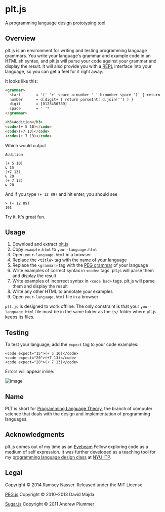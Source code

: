 plt.js
======
A programming language design prototyping tool

Overview
--------
plt.js is an environment for writing and testing programming language grammars. You write your language's grammar and example code in an HTMLish syntax, and plt.js will parse your code against your grammar and display the result. It will also provide you with a [REPL](http://en.wikipedia.org/wiki/REPL) interface into your language, so you can get a feel for it right away.

It looks like this:

```html
<grammar>
  start       = '(' '+' space a:number ' ' b:number space ')' { return a + b }
  number      = d:digit+ { return parseInt( d.join('') ) }
  digit       = [0123456789]
  space       = ' '*
</grammar>

<h3>Addition</h3>
<code>(+ 5 10)</code>
<code>(+7 13)</code>
<code>(+ 7 13)</code>
```

Which would output

```
Addition

(+ 5 10)
↳ 15
(+7 13)
↳ 20
(+ 7 13)
↳ 20
```

And if you type `(+ 12 89)` and hit enter, you should see

```
> (+ 12 89)
101
```

Try it. It's great fun.

Usage
-----
1. Download and extract [plt.js](https://github.com/nasser/pltjs/archive/master.zip)
2. Copy `example.html` to `your-language.html`
3. Open `your-language.html` in a browser
4. Replace the `<title>` tag with the name of your language
5. Replace the `<grammar>` tag with the [PEG grammar](http://pegjs.majda.cz/documentation#grammar-syntax-and-semantics) of your language
6. Write examples of correct syntax in `<code>` tags. plt.js will parse them and display the result
7. Write examples of incorrect syntax in `<code bad>` tags. plt.js will parse them and display the result
8. Write any other HTML to annotate your examples
9. Open `your-language.html` file in a browser

`plt.js` is designed to work offline. The only constraint is that your `your-language.html` file must be in the same folder as the `js/` folder where plt.js keeps its files.

Testing
-------
To test your language, add the `expect` tag to your code examples:

```
<code expect="15">(+ 5 10)</code>
<code expect="20">(+7 13)</code>
<code expect="20">(+ 7 13)</code>
```

Errors will appear inline:

![image]('/img/error.png')

Name
----
PLT is short for [Programming Language Theory](http://en.wikipedia.org/wiki/Programming_language_theory), the branch of computer science that deals with the design and implementation of programming languages.

Acknowledgments
---------------
plt.js comes out of my time as an [Eyebeam](http://eyebeam.org) Fellow exploring code as a medium of self expression. It was further developed as a teaching tool for my [programming language design class](http://itplanguages.tumblr.com/) at [NYU ITP](http://itp.nyu.edu/itp/).

Legal
-----
Copyright © 2014 Ramsey Nasser. Released under the MIT License.

[PEG.js](http://pegjs.majda.cz/) Copyright © 2010–2013 David Majda

[Sugar.js](http://sugarjs.com/) Copyright © 2011 Andrew Plummer
